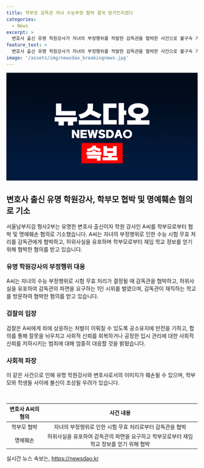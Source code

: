 ```yaml
---
title: 학부모 감독관 자녀 수능부정 협박 결국 망가뜨리겠다
categories:
  - News
excerpt: >
  변호사 출신 유명 학원강사가 자녀의 부정행위를 적발한 감독관을 협박한 사건으로 불구속 기소됐다. 해당 강사는 부정행위 적발 후 감독관을 협박하고 명예를 훼손한 혐의를 받으며, 합의를 통해 잘못을 고칠 의사를 밝혔지만 부정을 주장하고 있다. 검찰은 공정한 입시 관리를 위해 엄정한 처벌을 주장하며, 교사의 권리를 침해하는 행위에 대해 강력히 대응할 것을 강조했다.
feature_text: >
  변호사 출신 유명 학원강사가 자녀의 부정행위를 적발한 감독관을 협박한 사건으로 불구속 기소됐다. 해당 강사는 부정행위 적발 후 감독관을 협박하고 명예를 훼손한 혐의를 받으며, 합의를 통해 잘못을 고칠 의사를 밝혔지만 부정을 주장하고 있다. 검찰은 공정한 입시 관리를 위해 엄정한 처벌을 주장하며, 교사의 권리를 침해하는 행위에 대해 강력히 대응할 것을 강조했다.
image: '/assets/img/newsdao_breakingnews.jpg'
---
```


<p><img src="/assets/img/newsdao_breakingnews.jpg" alt="pcversion 속보" /></p>

<h2 data-ke-size="size26">변호사 출신 유명 학원강사, 학부모 협박 및 명예훼손 혐의로 기소</h2>

<p data-ke-size="size16">서울남부지검 형사2부는 유명한 변호사 출신이자 학원 강사인 A씨를 학부모로부터 협박 및 명예훼손 혐의로 기소했습니다. A씨는 자녀의 부정행위로 인한 수능 시험 무효 처리를 감독관에게 협박하고, 허위사실을 유포하며 학부모로부터 재임 학교 정보를 얻기 위해 협박한 혐의를 받고 있습니다.</p>

<h3>유명 학원강사의 부정행위 대응</h3>

<p data-ke-size="size16">A씨는 자녀의 수능 부정행위로 시험 무효 처리가 결정될 때 감독관을 협박하고, 허위사실을 유포하여 감독관의 파면을 요구하는 1인 시위를 벌였으며, 감독관이 재직하는 학교를 방문하여 협박한 혐의를 받고 있습니다.</p>

<h3>검찰의 입장</h3>

<p data-ke-size="size16">검찰은 A씨에게 죄에 상응하는 처벌이 이뤄질 수 있도록 공소유지에 만전을 기하고, 합의를 통해 잘못을 뉘우치고 사회적 신뢰를 회복하거나 공정한 입시 관리에 대한 사회적 신뢰를 저하시키는 범죄에 대해 엄중히 대응할 것을 밝혔습니다.</p>

<h3>사회적 파장</h3>

<p data-ke-size="size16">이 같은 사건으로 인해 유명 학원강사와 변호사로서의 이미지가 훼손될 수 있으며, 학부모와 학생들 사이에 불신이 조성될 우려가 있습니다.</p>

<p data-ke-size="size16">&nbsp;</p>

<table>
    <thead>
        <tr>
            <th style="text-align: center;">변호사 A씨의 혐의</th>
            <th style="text-align: center;">사건 내용</th>
        </tr>
    </thead>
    <tbody>
        <tr>
            <td style="text-align: center;">학부모 협박</td>
            <td style="text-align: center;">자녀의 부정행위로 인한 시험 무효 처리로부터 감독관을 협박</td>
        </tr>
        <tr>
            <td style="text-align: center;">명예훼손</td>
            <td style="text-align: center;">허위사실을 유포하여 감독관의 파면을 요구하고 학부모로부터 재임 학교 정보를 얻기 위해 협박</td>
        </tr>
    </tbody>
</table>
실시간 뉴스 속보는, <a href="https://newsdao.kr" rel="dofollow">https://newsdao.kr</a>


